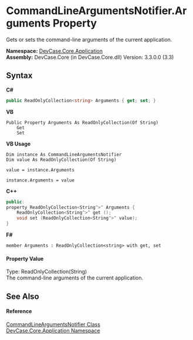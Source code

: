 # CommandLineArgumentsNotifier.Arguments Property 
 

Gets or sets the command-line arguments of the current application.

**Namespace:**&nbsp;<a href="N_DevCase_Core_Application">DevCase.Core.Application</a><br />**Assembly:**&nbsp;DevCase.Core (in DevCase.Core.dll) Version: 3.3.0.0 (3.3)

## Syntax

**C#**<br />
``` C#
public ReadOnlyCollection<string> Arguments { get; set; }
```

**VB**<br />
``` VB
Public Property Arguments As ReadOnlyCollection(Of String)
	Get
	Set
```

**VB Usage**<br />
``` VB Usage
Dim instance As CommandLineArgumentsNotifier
Dim value As ReadOnlyCollection(Of String)

value = instance.Arguments

instance.Arguments = value
```

**C++**<br />
``` C++
public:
property ReadOnlyCollection<String^>^ Arguments {
	ReadOnlyCollection<String^>^ get ();
	void set (ReadOnlyCollection<String^>^ value);
}
```

**F#**<br />
``` F#
member Arguments : ReadOnlyCollection<string> with get, set

```


#### Property Value
Type: ReadOnlyCollection(String)<br />The command-line arguments of the current application.

## See Also


#### Reference
<a href="T_DevCase_Core_Application_CommandLineArgumentsNotifier">CommandLineArgumentsNotifier Class</a><br /><a href="N_DevCase_Core_Application">DevCase.Core.Application Namespace</a><br />